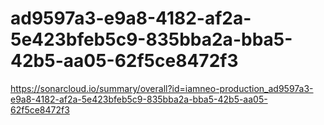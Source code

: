 # ad9597a3-e9a8-4182-af2a-5e423bfeb5c9-835bba2a-bba5-42b5-aa05-62f5ce8472f3
https://sonarcloud.io/summary/overall?id=iamneo-production_ad9597a3-e9a8-4182-af2a-5e423bfeb5c9-835bba2a-bba5-42b5-aa05-62f5ce8472f3
